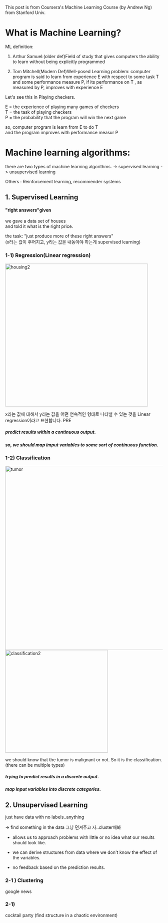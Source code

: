 This post is from Coursera's Machine Learning Course (by Andrew Ng) from Stanford Univ.

# What is Machine Learning?


ML definition:

1. Arthur Samuel:(older def)Field of study that gives computers the ability to learn
  without being explicitly programmed

2. Tom Mitchell(Modern Def)Well-posed Learning problem:
  computer program is said to learn from experience E with respect to some task T
	and some performance measure P,
	if its performance on T , as measured by P,
	improves with experience E
  
  Let's see this in Playing checkers.
  
  E = the experience of playing many games of checkers  
  T = the task of playing checkers  
  P = the probability that the program will win the next game  
  
  so, computer program is learn from E to do T  
  and the program improves with performance measur P
	
# Machine learning algorithms:

there are two types of machine learning algorithms.
-> supervised learning
-> unsupervised learning

Others : Reinforcement learning, recommender systems


## 1. Supervised Learning

#### "right answers"given
we gave a data set of houses  
and told it what is the right price.  

the task: "just produce more of these right answers"  
(x라는 값이 주어지고, y라는 값을 내놓아야 하는게 supervised learning)  


### 1-1) Regression(Linear regression)

<img width="456" alt="housing2" src="https://user-images.githubusercontent.com/41497195/55059259-d84eff00-50b1-11e9-9efa-035d1a7f23d0.PNG">

x라는 값에 대해서 y라는 값을 어떤 연속적인 형태로 나타낼 수 있는 것을 Linear regression이라고 표현합니다. PRE

##### predict results within a continuous output.
##### so, we should map imput variables to some sort of continuous function.

### 1-2) Classification

<img width="588" alt="tumor" src="https://user-images.githubusercontent.com/41497195/55059268-dc7b1c80-50b1-11e9-8e60-5eb298ba6d09.PNG">
<img width="328" alt="classification2" src="https://user-images.githubusercontent.com/41497195/55059273-de44e000-50b1-11e9-9669-7603c8b7b8b9.PNG">

we should know that the tumor is malignant or not.
So it is the classification.
(there can be multiple types)

##### trying to predict results in a discrete output.
##### map input variables into discrete categories.

## 2.  Unsupervised Learning

just have data with no labels..anything

-> find something in the data
그냥 던져주고 자..cluster해봐
- allows us to approach problems with little or no idea what our results should look like.
-  we can derive structures from data where we don't know the effect of the variables.

- no feedback based on the prediction results.


### 2-1 ) Clustering
google news
### 2-1) 
cocktail party
(find structure in a chaotic environment)

